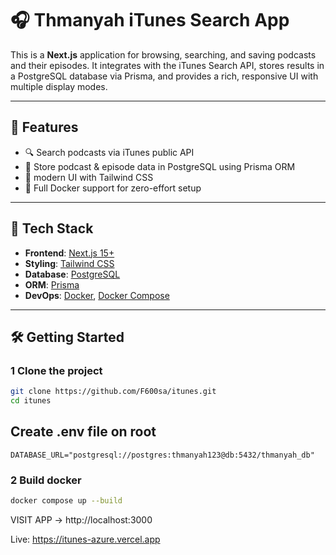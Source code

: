 

# 🎧 Thmanyah iTunes Search App

This is a **Next.js** application for browsing, searching, and saving podcasts and their episodes. It integrates with the iTunes Search API, stores results in a PostgreSQL database via Prisma, and provides a rich, responsive UI with multiple display modes.

---

## 🚀 Features

- 🔍 Search podcasts via iTunes public API  
- 💾 Store podcast & episode data in PostgreSQL using Prisma ORM  
- 🎨 modern UI with Tailwind CSS  
- 🐳 Full Docker support for zero-effort setup  
---

## 🧰 Tech Stack

- **Frontend**: [Next.js 15+](https://nextjs.org/)
- **Styling**: [Tailwind CSS](https://tailwindcss.com/)
- **Database**: [PostgreSQL](https://www.postgresql.org/)
- **ORM**: [Prisma](https://www.prisma.io/)
- **DevOps**: [Docker](https://www.docker.com/), [Docker Compose](https://docs.docker.com/compose/)

---

## 🛠️ Getting Started

### 1 Clone the project

```bash
git clone https://github.com/F600sa/itunes.git
cd itunes
```
## Create .env file on root 
```
DATABASE_URL="postgresql://postgres:thmanyah123@db:5432/thmanyah_db"
```

### 2 Build docker
```bash
docker compose up --build
```

VISIT APP ->  http://localhost:3000

Live: https://itunes-azure.vercel.app
